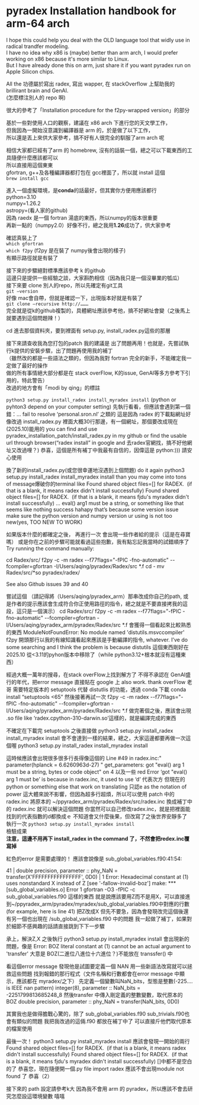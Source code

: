 # pyradex Installation handbook for arm-64 arch
I hope this could help you deal with the OLD language tool that widly use in radical trandfer modeling.  
I have no idea why x86 is (maybe) better than arm arch, I would prefer working on x86 because it's more similar to Linux.  
But I have already done this on arm, just share it if you want pyradex run on Apple Silicon chips.  

All the 功德屬於寫出 radex, 寫出 wapper, 在 stackOverflow 上幫助我的 brillirant brain and GenAI.  
(怎麼標注別人的 repo 啊)


很大的參考了「Installation procedure for the f2py-wrapped version」的部分

基於一些對使用人口的觀察，建議在 x86 arch 下進行您的天文學工作，  
但我因為一開始沒意識到編譯器是 arm 的，於是做了以下工作，  
所以還是丟上來供大家參考，搞不好有人很完全的馴服了arm arch 呢  

相信大家都已經有了arm 的 homebrew, 沒有的話裝一個，總之可以下載東西的工具隨便什麼應該都可以  
所以直接用這個東東  
gfortran, g++及各種編譯器都打包在 gcc裡面了，所以就 install 這個  
```brew install gcc```

進入一個虛擬環境，是**conda**的話最好，但其實你方便用應該都行  
python=3.10  
numpy=1.26.2  
astropy=(看人家的github)  
因為 raedx 是一個 fortran 湯底的東西，所以numpy的版本很重要  
再新一點的（numpy2.0）好像不行，總之我用**1.26**成功了，供大家參考  

確認真裝上了  
```which gfortran```  
```which f2py```
(f2py 是在裝了 numpy後會出現的樣子)  
有顯示路徑就是有裝了  

接下來的步驟絕對標準應該參考 k 的github  
這邊只是提供一些經驗之談，大家斟酌相信（因為我只是一個沒畢業的瓠瓜）  
接下來要 clone 別人的repo，所以先確定有git工具  
```git —version```   
好像 mac會自帶，但就是確認一下，出現版本好就是有裝了  
```git clone —recursive http://……… ```  
完全就是從k的github複製的，具體網址應該參考他，搞不好網址會變（之後馬上就要遇到這個問題辣！）

cd 進去那個資料夾，要到裡面有 setup.py, install_radex.py這些的那層

接下來請查收我為您打包的patch
我的建議是 出了問題再用！也就是，先嘗試執行k提供的安裝步驟，出了問題再使用我的補丁  
（雖然改的都是一些語法之類的，但因為我對 fortran 完全的新手，不能確定我一定做了最好的操作  
做的所有事情絕大部分都是在 stack overFlow, K的issue, GenAI等多方參考下引用的，特此警告）  
改過的地方會有「modi by qing」的標註  

```python3 setup.py install_radex install_myradex install```
(python or pyhton3 depend on your computer setting)
先執行看看，但應該會遇到第一個錯：... fail to resolve ‘personal.sron.nl’ 之類的
這是因為 radex 的下載點網址好像改過
install_radex.py 裡面大概30行那邊，有一個網址，那個要改成現在(2025.10)能用的
you can find and use pyradex_installation_patch/install_radex.py in my github or find the usable url through browser(“radex install” in google and 去radex官網找，搞不好他網址又改過哩？)
恭喜，這個是所有補丁中我最有自信的，因偉這是 python:))) 請安心使用

換了新的install_radex.py(或您很幸運地沒遇到上個問題)
do it again 
python3 setup.py install_radex install_myradex install
than you may come into tons of message爆破你的terminal like
Found shared object files=[] for RADEX.  (if that is a blank, it means radex didn't install successfully) 
Found shared object files=[] for RADEX.  (if that is a blank, it means fjdu's myradex didn't install successfully)
…
eval() arg1 must be a string, or something like that
seems like nothing success hahapy
that’s because some version issue
make sure the python version and numpy version ur using is not too new(yes, TOO NEW TO WORK)

如果版本什麼的都確定之後，
再進行一次
會出現一些作者給的提示（這是在尋寶嗎）
或是你在之前的步驟可能就看過這些抱歉，我有點忘記我當時的試錯順序了
Try running the command manually:

cd Radex/src/
f2py -c -m radex --f77flags="-fPIC -fno-automatic" --fcompiler=gfortran  -I/Users/aqing/pyradex/Radex/src  *.f
cd -
mv Radex/src/*so pyradex/radex/

See also Github issues 39 and 40

嘗試這個 （請記得將（Users/aqing/pyradex_arm）那串改成你自己的path, 或是作者的提示應該會生成符合你正使用路徑的指令，總之就是不要直接拷我的這段，這只是一個演示）
cd Radex/src/
f2py -c -m radex --f77flags="-fPIC -fno-automatic" --fcompiler=gfortran  -I/Users/aqing/pyradex_arm/pyradex/Radex/src  *.f
會獲得一個看起來比較熟悉的東西
ModuleNotFoundError: No module named 'distutils.msvccompiler'
f2py 開頭那行以我的有線知識看起來應該是手動編譯的指令, whatever.
I’ve do some searching and I think the problem is because distutils 這個東西剛好在2025.10 從<3.11的pyhon版本中移除了（while python3.12+根本就沒有這種東西）

經過大概一萬年的搜尋，在stack overFlow上找到解方了
不得不承認在 GenAI盛行的年代，把error message 直接貼在 google 上 also work. thank overFlow 老哥
需要特定版本的 setuptools 代替 distutlis 的功能，透過 conda 下載
conda install “setuptools <65”
然後接著再試一次
f2py -c -m radex --f77flags="-fPIC -fno-automatic" --fcompiler=gfortran  -I/Users/aqing/pyradex_arm/pyradex/Radex/src  *.f
做完著個之後，應該會出現 .so file like ‘radex.cpython-310-darwin.so’這樣的，就是編譯完成的東西

不確定在下載完 setuptools 之後直接做
python3 setup.py install_radex install_myradex install
會不會達到一樣的結果，總之，大家這邊都要再做一次這個喔
python3 setup.py install_radex install_myradex install

這時候應該會出現很多很多行長得像這個的
Line #49 in radex.inc:"      parameter(hplanck = 6.6260963d-27)   "
	get_parameters: got "eval() arg 1 must be a string, bytes or code object" on 4
以及一些 red Error
‘got "eval() arg 1 must be’ is because in radex.inc, it used to use ‘d’ 代表次方
但現在的 python or something else that work on translating 只認e as the notation of power
這大體來說不影響，但因為超多行超煩，所以可以使用 patch 中的 radex.inc
將原本的 ~/ppyradex_arm/pyradex/Radex/src/radex.inc 換成補丁中的 radex.inc
就可以解決這個問題 你當然可以自己修改radex.inc，就是把裡面能找到的代表指數的d都換成ｅ
不知道會又什麼後果，但改寫了之後世界安靜多了
執行一次 
```python3 setup.py install_myradex install```  
檢驗成果  
**注意，這邊不用再下  install_radex in the command 了，不然會把redex.inc覆寫掉**

紅色的error 是需要處理的！
應該會說像是
sub_global_variables.f90:41:54:

   41 |   double precision, parameter :: phy_NaN = transfer(X'FFFFFFFFFFFFFFFF', 0D0)
      |                                                      1
Error: Hexadecimal constant at (1) uses nonstandard X instead of Z [see '-fallow-invalid-boz']
make: *** [sub_global_variables.o] Error 1
gfortran -O3 -fPIC -c sub_global_variables.f90
這樣的東西
就是說應該要用Z而不是用X，可以直接進到~/ppyradex_arm/pyradex/myradex/sub_global_variables.f90中對應的行數(for example, here is line 41) 把Z改成X
但先不要急，因為會發現改完這個後還有另一個也出現在 /sub_global_variables.f90 中的問題
我一起做了補丁，如果對於細節不感興趣的話請直接跳到下下一步驟

承上，解決Z,X 之後執行
python3 setup.py install_myradex install
會出現新的問題，像是
Error: BOZ literal constant at (1) cannot be an actual argument to 'transfer'
大意是 BOZ(二進位八進位十六進位？)不能放在 transsfer() 中

看這個error message 發現他是試圖要定義一個 NAN
用一些新語法改寫就可以拯救這些問題
找到報錯的那行程式（文件名稱和行數都會在error message 中顯示，應該都在 myradex/之下）
先定義一個變數叫NaN_bits，型態是整數(-225.... is IEEE nan pattern)
integer(8), parameter :: NaN_bits = -2251799813685248_8
然後transfer 中傳入剛定義的整數變數，取代原本的BOZ
double precision, parameter :: phy_NaN = transfer(NaN_bits, 0D0)

其實我也是做得膽戰心驚的，除了 sub_global_variables.f90
sub_trivials.f90也會有類似的問題
我把我改過的這倆.f90 都放在補丁中了
可以直接斤他們取代原本的檔案使用

最後一次！
python3 setup.py install_myradex install
應該會發現一開始的兩行
Found shared object files=[] for RADEX.  (if that is a blank, it means radex didn't install successfully) 
Found shared object files=[] for RADEX.  (if that is a blank, it means fjdu's myradex didn't install successfully)
[]中都不是空白的了
恭喜您，現在隨便開一個.py file
import radex 
應該不會出現module not found 了
恭喜（2）

接下來的 path 設定請參考k大
因為我不會用 arm 的 pyradex，所以應該不會去研究怎麼設這環境變數
嘻嘻



 

